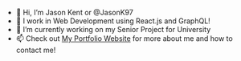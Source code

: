 - 👋 Hi, I’m Jason Kent or @JasonK97
- 👀 I work in Web Development using React.js and GraphQL!
- 🌱 I’m currently working on my Senior Project for University
- 📫 Check out <a href="https://jasonkent.dev/" target="_blank">My Portfolio Website</a> for more about me and how to contact me!
